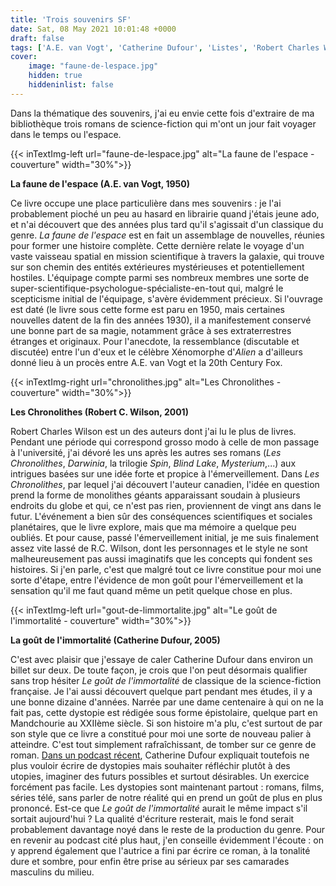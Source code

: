 ```yaml
---
title: 'Trois souvenirs SF'
date: Sat, 08 May 2021 10:01:48 +0000
draft: false
tags: ['A.E. van Vogt', 'Catherine Dufour', 'Listes', 'Robert Charles Wilson', 'Roman', 'SFFF']
cover: 
    image: "faune-de-lespace.jpg"
    hidden: true
    hiddeninlist: false
---
```


Dans la thématique des souvenirs, j'ai eu envie cette fois d'extraire de ma bibliothèque trois romans de science-fiction qui m'ont un jour fait voyager dans le temps ou l'espace.

{{< inTextImg-left url="faune-de-lespace.jpg" alt="La faune de l'espace - couverture" width="30%">}} 

**La faune de l'espace (A.E. van Vogt, 1950)**

Ce livre occupe une place particulière dans mes souvenirs : je l'ai probablement pioché un peu au hasard en librairie quand j'étais jeune ado, et n'ai découvert que des années plus tard qu'il s'agissait d'un classique du genre. _La faune de l'espace_ est en fait un assemblage de nouvelles, réunies pour former une histoire complète. Cette dernière relate le voyage d'un vaste vaisseau spatial en mission scientifique à travers la galaxie, qui trouve sur son chemin des entités extérieures mystérieuses et potentiellement hostiles. L'équipage compte parmi ses nombreux membres une sorte de super-scientifique-psychologue-spécialiste-en-tout qui, malgré le scepticisme initial de l'équipage, s'avère évidemment précieux. Si l'ouvrage est daté (le livre sous cette forme est paru en 1950, mais certaines nouvelles datent de la fin des années 1930), il a manifestement conservé une bonne part de sa magie, notamment grâce à ses extraterrestres étranges et originaux. Pour l'anecdote, la ressemblance (discutable et discutée) entre l'un d'eux et le célèbre Xénomorphe d'_Alien_ a d'ailleurs donné lieu à un procès entre A.E. van Vogt et la 20th Century Fox.

{{< inTextImg-right url="chronolithes.jpg" alt="Les Chronolithes - couverture" width="30%">}} 

**Les Chronolithes (Robert C. Wilson, 2001)**

Robert Charles Wilson est un des auteurs dont j'ai lu le plus de livres. Pendant une période qui correspond grosso modo à celle de mon passage à l'université, j'ai dévoré les uns après les autres ses romans (_Les Chronolithes_, _Darwinia_, la trilogie _Spin_, _Blind Lake_, _Mysterium_,...) aux intrigues basées sur une idée forte et propice à l'émerveillement. Dans _Les Chronolithes_, par lequel j'ai découvert l'auteur canadien, l'idée en question prend la forme de monolithes géants apparaissant soudain à plusieurs endroits du globe et qui, ce n'est pas rien, proviennent de vingt ans dans le futur. L'événement a bien sûr des conséquences scientifiques et sociales planétaires, que le livre explore, mais que ma mémoire a quelque peu oubliés. Et pour cause, passé l'émerveillement initial, je me suis finalement assez vite lassé de R.C. Wilson, dont les personnages et le style ne sont malheureusement pas aussi imaginatifs que les concepts qui fondent ses histoires. Si j'en parle, c'est que malgré tout ce livre constitue pour moi une sorte d'étape, entre l'évidence de mon goût pour l'émerveillement et la sensation qu'il me faut quand même un petit quelque chose en plus.

{{< inTextImg-left url="gout-de-limmortalite.jpg" alt="Le goût de l'immortalité - couverture" width="30%">}} 

**La goût de l'immortalité (Catherine Dufour, 2005)**

C'est avec plaisir que j'essaye de caler Catherine Dufour dans environ un billet sur deux. De toute façon, je crois que l'on peut désormais qualifier sans trop hésiter _Le goût de l'immortalité_ de classique de la science-fiction française. Je l'ai aussi découvert quelque part pendant mes études, il y a une bonne dizaine d'années. Narrée par une dame centenaire à qui on ne la fait pas, cette dystopie est rédigée sous forme épistolaire, quelque part en Mandchourie au XXIIème siècle. Si son histoire m'a plu, c'est surtout de par son style que ce livre a constitué pour moi une sorte de nouveau palier à atteindre. C'est tout simplement rafraîchissant, de tomber sur ce genre de roman. [Dans un podcast récent](https://podcast.ausha.co/c-est-plus-que-de-la-sf/4-catherine-dufour-le-gout-de-l-immortalite), Catherine Dufour expliquait toutefois ne plus vouloir écrire de dystopies mais souhaiter réfléchir plutôt à des utopies, imaginer des futurs possibles et surtout désirables. Un exercice forcément pas facile. Les dystopies sont maintenant partout : romans, films, séries télé, sans parler de notre réalité qui en prend un goût de plus en plus prononcé. Est-ce que _Le goût de l'immortalité_ aurait le même impact s'il sortait aujourd'hui ? La qualité d'écriture resterait, mais le fond serait probablement davantage noyé dans le reste de la production du genre. Pour en revenir au podcast cité plus haut, j'en conseille évidemment l'écoute : on y apprend également que l'autrice a fini par écrire ce roman, à la tonalité dure et sombre, pour enfin être prise au sérieux par ses camarades masculins du milieu.